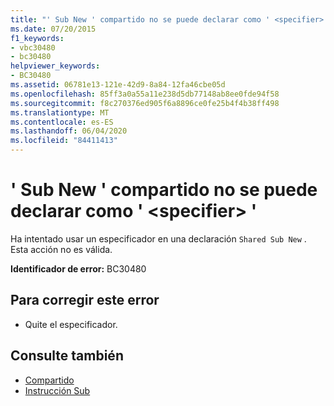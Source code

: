 ```yaml
---
title: "' Sub New ' compartido no se puede declarar como ' <specifier> '"
ms.date: 07/20/2015
f1_keywords:
- vbc30480
- bc30480
helpviewer_keywords:
- BC30480
ms.assetid: 06781e13-121e-42d9-8a84-12fa46cbe05d
ms.openlocfilehash: 85ff3a0a55a11e238d5db77148ab8ee0fde94f58
ms.sourcegitcommit: f8c270376ed905f6a8896ce0fe25b4f4b38ff498
ms.translationtype: MT
ms.contentlocale: es-ES
ms.lasthandoff: 06/04/2020
ms.locfileid: "84411413"
---
```

# <a name="shared-sub-new-cannot-be-declared-specifier"></a>' Sub New ' compartido no se puede declarar como ' \<specifier> '
Ha intentado usar un especificador en una declaración `Shared Sub New` . Esta acción no es válida.  
  
 **Identificador de error:** BC30480  
  
## <a name="to-correct-this-error"></a>Para corregir este error  
  
- Quite el especificador.  
  
## <a name="see-also"></a>Consulte también

- [Compartido](../language-reference/modifiers/shared.md)
- [Instrucción Sub](../language-reference/statements/sub-statement.md)
